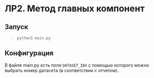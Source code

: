 ЛР2. Метод главных компонент
============================

## Запуск
> ```python3 main.py```


## Конфигурация
В файле main.py есть поле ```DATASET_IDX``` с помощью которого можно выбрать номер датасета (в соответствии с отчетом).
